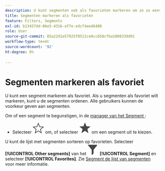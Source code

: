 ```yaml
---
description: U kunt segmenten ook als favorieten markeren om ze zo eenvoudig mogelijk te organiseren.
title: Segmenten markeren als favorieten
feature: Filters, Segments
exl-id: b13457dd-06e5-4316-af7e-edcf4ee46408
role: User
source-git-commit: 85a22d1e57925f0512ce0cc658cfba1008339d91
workflow-type: tm+mt
source-wordcount: '92'
ht-degree: 0%

---
```


# Segmenten markeren als favoriet

U kunt een segment markeren als favoriet. Als u segmenten als favoriet wilt markeren, kunt u de segmenten ordenen. Alle gebruikers kunnen de voorkeur geven aan segmenten.

Om of een segment te begunstigen, in de [ manager van het Segment ](/help/components/filters/manage-filters.md):

* Selecteer ![ StarOutline ](/help/assets/icons/StarOutline.svg) om, of selecteer ![ Ster ](/help/assets/icons/Star.svg) om een segment uit te kiezen.

U kunt de lijst met segmenten sorteren op favorieten. Selecteer **[!UICONTROL Other segments]** van het ![ paneel van het Segment ](/help/assets/icons/Filter.svg) **[!UICONTROL Segment]** en selecteer **[!UICONTROL Favorites]**. Zie [ Segment de lijst van segmenten ](/help/components/filters/filters-filter.md) voor meer informatie.
